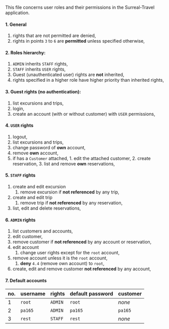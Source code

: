 This file concerns user roles and their permissions in the Surreal-Travel application.

#### 1. General
  1. rights that are not permitted are denied,
  2. rights in points ```3``` to ```6``` are **permitted** unless specified otherwise,

#### 2. Roles hierarchy:
  1.  ```ADMIN``` inherits ```STAFF``` rights,
  2. ```STAFF``` inherits ```USER``` rights,
  3. Guest (unauthenticated user) rights are **not** inherited,
  4. rights specified in a higher role have higher priority than inherited rights,

#### 3. Guest rights (no authentication):
  1. list excursions and trips,
  2. login,
  3. create an account (with or without customer) with ```USER``` permissions,

#### 4. ```USER``` rights
  1. logout,
  2. list excursions and trips,
  3. change password of **own** account,
  4. remove **own** account,
  5. if has a ```Customer``` attached,
    1. edit the attached customer,
    2. create reservation,
    3. list and remove **own** reservations,

#### 5. ```STAFF``` rights
  1. create and edit excursion
     1. remove excursion if **not referenced** by any trip,
  2. create and edit trip
      1. remove trip if **not referenced** by any reservation,
  3. list, edit and delete reservations,

#### 6. ```ADMIN``` rights
  1. list customers and accounts,
  2. edit customer,
  3. remove customer if **not referenced** by any account or reservation,
  3. edit account
      1. change user rights except for the ```root``` account,
  4. remove account unless it is the ```root``` account,
      1. **deny** ```4.4``` (remove own account) to ```root```,
  5. create, edit and remove customer **not referenced** by any account,

#### 7. Default accounts

| no. | username    | rights      | default password | customer    |
|-----|-------------|-------------|------------------|-------------|
| 1   | ```root```  | ```ADMIN``` | ```root```       | *none*      |
| 2   | ```pa165``` | ```ADMIN``` | ```pa165```      | ```pa165``` |
| 3   | ```rest```  | ```STAFF``` | ```rest```       | *none*      |
